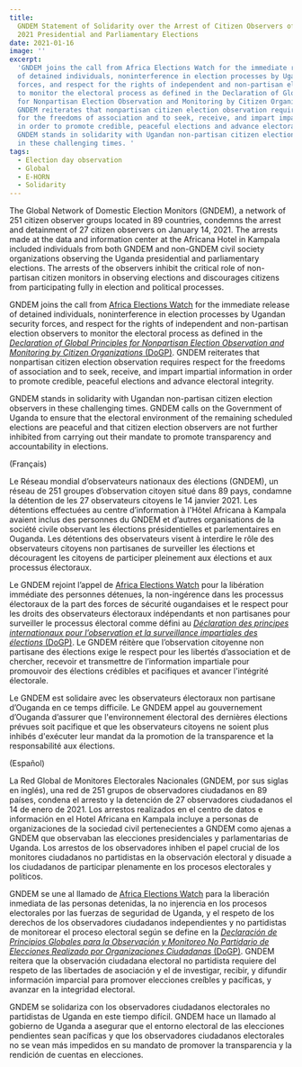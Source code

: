 ```yaml
---
title:
  GNDEM Statement of Solidarity over the Arrest of Citizen Observers of the Uganda
  2021 Presidential and Parliamentary Elections
date: 2021-01-16
image: ''
excerpt:
  'GNDEM joins the call from Africa Elections Watch for the immediate release
  of detained individuals, noninterference in election processes by Ugandan security
  forces, and respect for the rights of independent and non-partisan election observers
  to monitor the electoral process as defined in the Declaration of Global Principles
  for Nonpartisan Election Observation and Monitoring by Citizen Organizations (DoGP).
  GNDEM reiterates that nonpartisan citizen election observation requires respect
  for the freedoms of association and to seek, receive, and impart impartial information
  in order to promote credible, peaceful elections and advance electoral integrity.
  GNDEM stands in solidarity with Ugandan non-partisan citizen election observers
  in these challenging times. '
tags:
  - Election day observation
  - Global
  - E-HORN
  - Solidarity
---
```


The Global Network of Domestic Election Monitors (GNDEM), a network of 251 citizen observer groups located in 89 countries, condemns the arrest and detainment of 27 citizen observers on January 14, 2021. The arrests made at the data and information center at the Africana Hotel in Kampala included individuals from both GNDEM and non-GNDEM civil society organizations observing the Uganda presidential and parliamentary elections. The arrests of the observers inhibit the critical role of non-partisan citizen monitors in observing elections and discourages citizens from participating fully in election and political processes.

GNDEM joins the call from [Africa Elections Watch](https://africaelectionswatch.org/news/2021/01/15/uganda-uganda-authorities-must-release-26-civil-society-members-arrested-for-observing-elections/) for the immediate release of detained individuals, noninterference in election processes by Ugandan security forces, and respect for the rights of independent and non-partisan election observers to monitor the electoral process as defined in the [_Declaration of Global Principles for Nonpartisan Election Observation and Monitoring by Citizen Organizations_ (DoGP)](https://gndem.org/declaration-of-global-principles/). GNDEM reiterates that nonpartisan citizen election observation requires respect for the freedoms of association and to seek, receive, and impart impartial information in order to promote credible, peaceful elections and advance electoral integrity.

GNDEM stands in solidarity with Ugandan non-partisan citizen election observers in these challenging times. GNDEM calls on the Government of Uganda to ensure that the electoral environment of the remaining scheduled elections are peaceful and that citizen election observers are not further inhibited from carrying out their mandate to promote transparency and accountability in elections.

(Français)

Le Réseau mondial d’observateurs nationaux des élections (GNDEM), un réseau de 251 groupes d’observation citoyen situé dans 89 pays, condamne la détention de les 27 observateurs citoyens le 14 janvier 2021. Les détentions effectuées au centre d’information à l'Hôtel Africana à Kampala avaient inclus des personnes du GNDEM et d’autres organisations de la société civile observant les élections présidentielles et parlementaires en Ouganda. Les détentions des observateurs visent à interdire le rôle des observateurs citoyens non partisanes de surveiller les élections et découragent les citoyens de participer pleinement aux élections et aux processus électoraux.

Le GNDEM rejoint l’appel de [Africa Elections Watch](https://africaelectionswatch.org/news/2021/01/15/uganda-uganda-authorities-must-release-26-civil-society-members-arrested-for-observing-elections/) pour la libération immédiate des personnes détenues, la non-ingérence dans les processus électoraux de la part des forces de sécurité ougandaises et le respect pour les droits des observateurs électoraux indépendants et non partisanes pour surveiller le processus électoral comme défini au [_Déclaration des principes internationaux pour l’observation et la surveillance impartiales des élections_ (DoGP)](https://gndem.org/fr/declaration-of-global-principles/). Le GNDEM réitère que l’observation citoyenne non partisane des élections exige le respect pour les libertés d’association et de chercher, recevoir et transmettre de l’information impartiale pour promouvoir des élections crédibles et pacifiques et avancer l'intégrité électorale.

Le GNDEM est solidaire avec les observateurs électoraux non partisane d’Ouganda en ce temps difficile. Le GNDEM appel au gouvernement d’Ouganda d’assurer que l'environnement électoral des dernières élections prévues soit pacifique et que les observateurs citoyens ne soient plus inhibés d'exécuter leur mandat da la promotion de la transparence et la responsabilité aux élections.

(Español)

La Red Global de Monitores Electorales Nacionales (GNDEM, por sus siglas en inglés), una red de 251 grupos de observadores ciudadanos en 89 países, condena el arresto y la detención de 27 observadores ciudadanos el 14 de enero de 2021. Los arrestos realizados en el centro de datos e información en el Hotel Africana en Kampala incluye a personas de organizaciones de la sociedad civil pertenecientes a GNDEM como ajenas a GNDEM que observaban las elecciones presidenciales y parlamentarias de Uganda. Los arrestos de los observadores inhiben el papel crucial de los monitores ciudadanos no partidistas en la observación electoral y disuade a los ciudadanos de participar plenamente en los procesos electorales y políticos.

GNDEM se une al llamado de [Africa Elections Watch](https://africaelectionswatch.org/news/2021/01/15/uganda-uganda-authorities-must-release-26-civil-society-members-arrested-for-observing-elections/) para la liberación inmediata de las personas detenidas, la no injerencia en los procesos electorales por las fuerzas de seguridad de Uganda, y el respeto de los derechos de los observadores ciudadanos independientes y no partidistas de monitorear el proceso electoral según se define en la [_Declaración de Principios Globales para la Observación y Monitoreo No Partidario de Elecciones Realizado por Organizaciones Ciudadanas_ (DoGP)](https://gndem.org/es/declaration-of-global-principles/). GNDEM reitera que la observación ciudadana electoral no partidista requiere del respeto de las libertades de asociación y el de investigar, recibir, y difundir información imparcial para promover elecciones creíbles y pacíficas, y avanzar en la integridad electoral.

GNDEM se solidariza con los observadores ciudadanos electorales no partidistas de Uganda en este tiempo difícil. GNDEM hace un llamado al gobierno de Uganda a asegurar que el entorno electoral de las elecciones pendientes sean pacíficas y que los observadores ciudadanos electorales no se vean más impedidos en su mandato de promover la transparencia y la rendición de cuentas en elecciones.

